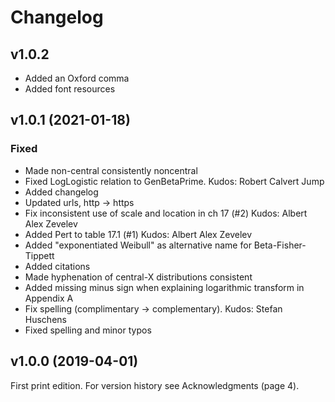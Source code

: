 # Changelog


## v1.0.2
- Added an Oxford comma
- Added font resources



## v1.0.1 (2021-01-18)

### Fixed
- Made non-central consistently noncentral
- Fixed LogLogistic relation to GenBetaPrime. Kudos: Robert Calvert Jump
- Added changelog
- Updated urls, http -> https
- Fix inconsistent use of scale and location in ch 17 (#2) Kudos: Albert Alex Zevelev
- Added Pert to table 17.1 (#1) Kudos: Albert Alex Zevelev
- Added "exponentiated Weibull" as alternative name for Beta-Fisher-Tippett
- Added citations
- Made hyphenation of central-X distributions consistent
- Added missing minus sign when explaining logarithmic transform in Appendix A
- Fix spelling (complimentary -> complementary). Kudos: Stefan Huschens
- Fixed spelling and minor typos



## v1.0.0 (2019-04-01)
First print edition. For version history see Acknowledgments (page 4).
